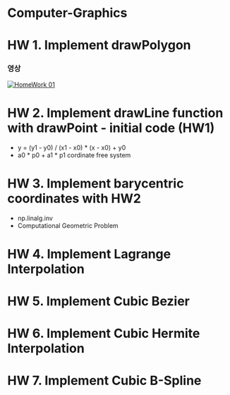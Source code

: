# Computer-Graphics


# HW 1. Implement drawPolygon

### 영상
[![HomeWork 01](https://img.youtube.com/vi/WdeBg6GYcqA/0.jpg)](https://youtu.be/WdeBg6GYcqA)


# HW 2. Implement drawLine function with drawPoint - initial code (HW1)
 - y = (y1 - y0) / (x1 - x0) * (x - x0) + y0
 - a0 * p0 + a1 * p1 cordinate free system
 
 
# HW 3. Implement barycentric coordinates with HW2
 - np.linalg.inv
 - Computational Geometric Problem


# HW 4. Implement Lagrange Interpolation


# HW 5. Implement Cubic Bezier 

# HW 6. Implement Cubic Hermite Interpolation

# HW 7. Implement Cubic B-Spline

